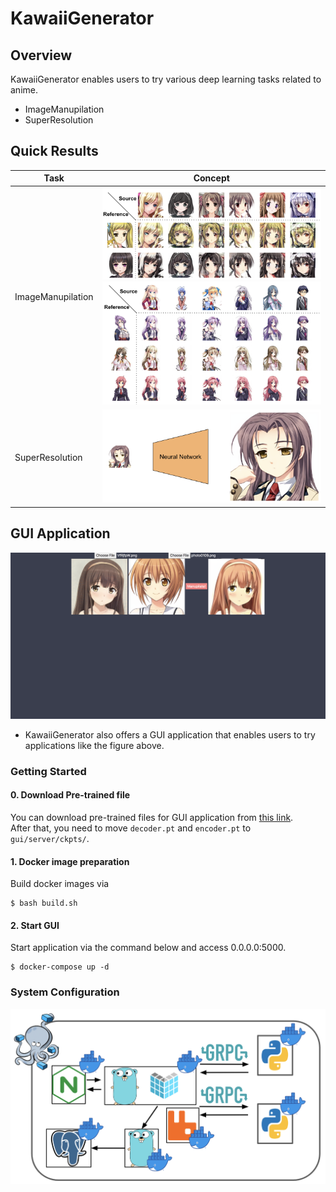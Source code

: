 # KawaiiGenerator

## Overview
KawaiiGenerator enables users to try various deep learning tasks related to anime.
- ImageManupilation
- SuperResolution

## Quick Results

| Task | Concept |
| ---- | ---- |
| ImageManupilation | ![](./ImageManupilation/data/image.png)![](./ImageManupilation/data/image2.png) |
| SuperResolution | ![](./SuperResolution/data/concept.png) |

## GUI Application
![](./data/gui_im.png)

- KawaiiGenerator also offers a GUI application that enables users to try applications like the figure above.

### Getting Started
#### 0. Download Pre-trained file
You can download pre-trained files for GUI application from [this link](https://github.com/SerialLain3170/KawaiiGenerator/releases/tag/v0.1.0-alpha).  
After that, you need to move `decoder.pt` and `encoder.pt` to `gui/server/ckpts/`.

#### 1. Docker image preparation
Build docker images via

```
$ bash build.sh
```

#### 2. Start GUI
Start application via the command below and access 0.0.0.0:5000.

```
$ docker-compose up -d
```

### System Configuration
![](./data/system.png)
